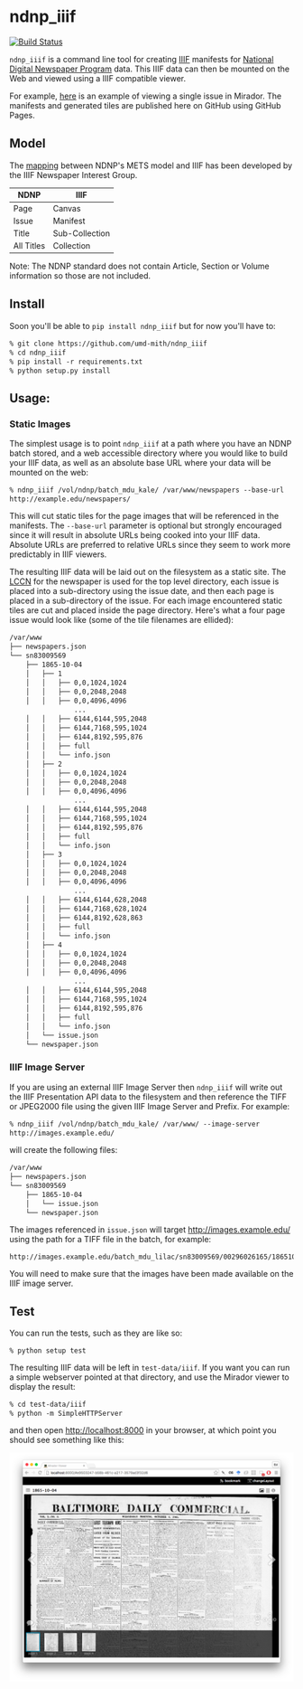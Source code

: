 # ndnp_iiif

[![Build Status](https://travis-ci.org/umd-mith/ndnp_iiif.svg)](http://travis-ci.org/umd-mith/ndnp_iiif)

`ndnp_iiif` is a command line tool for creating [IIIF] manifests for
[National Digital Newspaper Program] data. This IIIF data can then be mounted
on the Web and viewed using a IIIF compatible viewer.

For example, [here] is an example of viewing a single issue in Mirador. The 
manifests and generated tiles are published here on GitHub using GitHub Pages.

## Model

The [mapping] between NDNP's METS model and IIIF has been developed by the IIIF
Newspaper Interest Group.

| NDNP         | IIIF            |
| -----------  | --------------- |
| Page         | Canvas          |
| Issue        | Manifest        |
| Title        | Sub-Collection  |
| All Titles   | Collection      |

Note: The NDNP standard does not contain Article, Section or Volume information so those are not included.

## Install

Soon you'll be able to `pip install ndnp_iiif` but for now you'll have to:

    % git clone https://github.com/umd-mith/ndnp_iiif
    % cd ndnp_iiif
    % pip install -r requirements.txt
    % python setup.py install

## Usage:

### Static Images

The simplest usage is to point `ndnp_iiif` at a path where you have an NDNP
batch stored, and a web accessible directory where you would like to build your
IIIF data, as well as an absolute base URL where your data will be mounted on
the web:

    % ndnp_iiif /vol/ndnp/batch_mdu_kale/ /var/www/newspapers --base-url http://example.edu/newspapers/

This will cut static tiles for the page images that will be referenced in the
manifests.  The `--base-url` parameter is optional but strongly encouraged 
since it will result in absolute URLs being cooked into your IIIF data. 
Absolute URLs are preferred to relative URLs since they seem to work more 
predictably in IIIF viewers.

The resulting IIIF data will be laid out on the filesystem as a static site. The
[LCCN] for the newspaper is used for the top level directory, each issue is
placed into a sub-directory using the issue date, and then each page is placed
in a sub-directory of the issue. For each image encountered static tiles are cut
and placed inside the page directory.  Here's what a four page issue would look
like (some of the tile filenames are ellided):

```
/var/www
├── newspapers.json
└── sn83009569
    ├── 1865-10-04
    │   ├── 1
    │   │   ├── 0,0,1024,1024
    │   │   ├── 0,0,2048,2048
    │   │   ├── 0,0,4096,4096
                ...
    │   │   ├── 6144,6144,595,2048
    │   │   ├── 6144,7168,595,1024
    │   │   ├── 6144,8192,595,876
    │   │   ├── full
    │   │   └── info.json
    │   ├── 2
    │   │   ├── 0,0,1024,1024
    │   │   ├── 0,0,2048,2048
    │   │   ├── 0,0,4096,4096
                ...
    │   │   ├── 6144,6144,595,2048
    │   │   ├── 6144,7168,595,1024
    │   │   ├── 6144,8192,595,876
    │   │   ├── full
    │   │   └── info.json
    │   ├── 3
    │   │   ├── 0,0,1024,1024
    │   │   ├── 0,0,2048,2048
    │   │   ├── 0,0,4096,4096
                ...
    │   │   ├── 6144,6144,628,2048
    │   │   ├── 6144,7168,628,1024
    │   │   ├── 6144,8192,628,863
    │   │   ├── full
    │   │   └── info.json
    │   ├── 4
    │   │   ├── 0,0,1024,1024
    │   │   ├── 0,0,2048,2048
    │   │   ├── 0,0,4096,4096
                ...
    │   │   ├── 6144,6144,595,2048
    │   │   ├── 6144,7168,595,1024
    │   │   ├── 6144,8192,595,876
    │   │   ├── full
    │   │   └── info.json
    │   └── issue.json
    └── newspaper.json

```

### IIIF Image Server

If you are using an external IIIF Image Server then `ndnp_iiif` will write out
the IIIF Presentation API data to the filesystem and then reference the TIFF or
JPEG2000 file using the given IIIF Image Server and Prefix. For example:


    % ndnp_iiif /vol/ndnp/batch_mdu_kale/ /var/www/ --image-server http://images.example.edu/

will create the following files:

```
/var/www
├── newspapers.json
└── sn83009569
    ├── 1865-10-04
    │   └── issue.json
    └── newspaper.json
```

The images referenced in `issue.json` will target http://images.example.edu/
using the path for a TIFF file in the batch, for example:

    http://images.example.edu/batch_mdu_lilac/sn83009569/00296026165/1865100401/0013.tif

You will need to make sure that the images have been made available on the IIIF
image server.


## Test

You can run the tests, such as they are like so:

    % python setup test

The resulting IIIF data will be left in `test-data/iiif`. If you want you can
run a simple webserver pointed at that directory, and use the Mirador viewer
to display the result:

    % cd test-data/iiif
    % python -m SimpleHTTPServer

and then open [http://localhost:8000](http://localhost:8000) in your browser, at
which point you should see something like this:

![Mirador Screenshot](/test-data/screenshot.png?raw=true)

[IIIF]: http://iiif.io
[National Digital Newspaper Program]: http://www.loc.gov/ndnp/
[here]: http://umd-mith.github.io/ndnp_iiif/
[LCCN]: https://en.wikipedia.org/wiki/Library_of_Congress_Control_Number
[mapping]: https://en.wikipedia.org/wiki/Library_of_Congress_Control_Number
